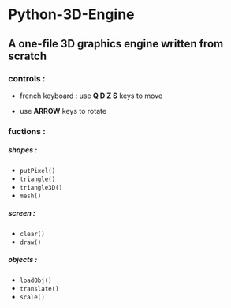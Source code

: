 # Python-3D-Engine

## A one-file 3D graphics engine written from scratch

### controls :

- french keyboard : use **Q D Z S** keys to move

- use **ARROW** keys to rotate

### fuctions :
##### **shapes** :
- `putPixel()`
- `triangle()`
- `triangle3D()`
- `mesh()`
##### **screen** :
- `clear()`
- `draw()`
##### **objects** :
- `loadObj()`
- `translate()`
- `scale()`